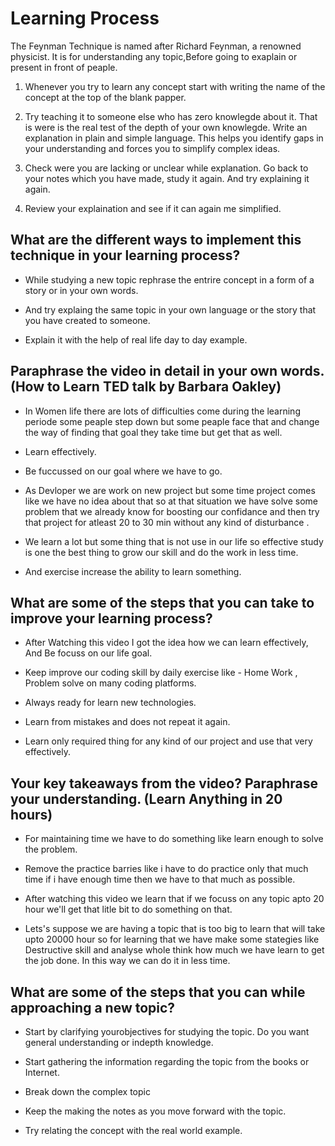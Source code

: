 # Learning Process

The Feynman Technique is named after Richard Feynman, a renowned physicist. It is  for understanding any topic,Before going to exaplain or present in front of peaple.

1. Whenever you try to learn any concept start with writing the name of the concept at the top of the blank papper.

2. Try teaching it to someone else who has zero knowlegde about it. That is were is the real test of the depth of your own knowlegde. Write an explanation in plain and simple language. This helps you identify gaps in your understanding and forces you to simplify complex ideas.

3. Check were you are lacking or unclear while explanation. Go back to your notes which you have made, study it again. And try explaining it again.

4. Review your explaination and see if it can again me simplified. 


## What are the different ways to implement this technique in your learning process?

* While studying a new topic rephrase the entrire concept in a form of a story or in your own words.

* And try explaing the same topic in your own language or the story that you have created to someone.

* Explain it with the help of real life day to day example.

## Paraphrase the video in detail in your own words. (How to Learn TED talk by Barbara Oakley)

* In Women life there are lots of difficulties come during the learning periode some peaple step down but some peaple face that and change the way of finding that goal they take time but get that as well.

* Learn effectively.

* Be fuccussed on our goal where we have to go.

* As Devloper we are work on new project but some time project comes like we have no idea about that so at that situation we have solve some problem that we already know for boosting our confidance and then try that project for atleast 20 to 30 min without any kind of disturbance .

* We learn a lot but some thing that is not use in our life so effective study is one the best thing to grow our skill and do the work in less time.

* And exercise increase the ability to learn something.

## What are some of the steps that you can take to improve your learning process?

* After Watching this video I got the idea how  we can learn effectively, And Be focuss on our life goal.

* Keep improve our coding skill by daily exercise like - Home Work , Problem solve on many coding platforms.

* Always ready for learn new technologies.

* Learn from mistakes and does not repeat it again.

* Learn only required thing for any kind of our project and use that very effectively.


## Your key takeaways from the video? Paraphrase your understanding. (Learn Anything in 20 hours)

* For maintaining time we have to do something like learn enough to solve the problem.

* Remove the practice barries like i have to do practice only that much time if i have enough time then we have to that much as possible.

* After watching this video we learn that if we focuss on any topic apto 20 hour we'll get that litle bit to do something on that.

* Lets's suppose we are having a topic that is too big to learn that will take upto 20000 hour so for learning that we have make some stategies like Destructive skill and analyse whole think how much we have learn to get the job done. In this way we can do it in less time.


## What are some of the steps that you can while approaching a new topic?

* Start by clarifying yourobjectives for studying the topic. Do you want general understanding or indepth knowledge.

* Start gathering the information regarding the topic from the books or Internet.

* Break down the complex topic

* Keep the making the notes as you move forward with the topic.

* Try relating the concept with the real world example.




